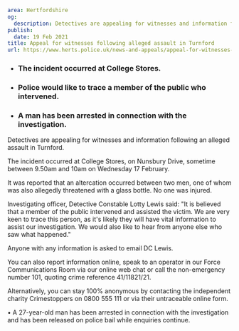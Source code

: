 ```yaml
area: Hertfordshire
og:
  description: Detectives are appealing for witnesses and information following an alleged assault in Turnford.
publish:
  date: 19 Feb 2021
title: Appeal for witnesses following alleged assault in Turnford
url: https://www.herts.police.uk/news-and-appeals/appeal-for-witnesses-following-alleged-assault-in-turnford-1211k
```

* ### The incident occurred at College Stores.

 * ### Police would like to trace a member of the public who intervened.

 * ### A man has been arrested in connection with the investigation.

Detectives are appealing for witnesses and information following an alleged assault in Turnford.

The incident occurred at College Stores, on Nunsbury Drive, sometime between 9.50am and 10am on Wednesday 17 February.

It was reported that an altercation occurred between two men, one of whom was also allegedly threatened with a glass bottle. No one was injured.

Investigating officer, Detective Constable Lotty Lewis said: "It is believed that a member of the public intervened and assisted the victim. We are very keen to trace this person, as it's likely they will have vital information to assist our investigation. We would also like to hear from anyone else who saw what happened."

Anyone with any information is asked to email DC Lewis.

You can also report information online, speak to an operator in our Force Communications Room via our online web chat or call the non-emergency number 101, quoting crime reference 41/11821/21.

Alternatively, you can stay 100% anonymous by contacting the independent charity Crimestoppers on 0800 555 111 or via their untraceable online form.

• A 27-year-old man has been arrested in connection with the investigation and has been released on police bail while enquiries continue.
